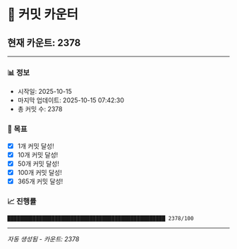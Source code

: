 # 🔢 커밋 카운터

## 현재 카운트: 2378

---

### 📊 정보
- 시작일: 2025-10-15
- 마지막 업데이트: 2025-10-15 07:42:30
- 총 커밋 수: 2378

### 🎯 목표
- [x] 1개 커밋 달성!
- [x] 10개 커밋 달성!
- [x] 50개 커밋 달성!
- [x] 100개 커밋 달성!
- [x] 365개 커밋 달성!

### 📈 진행률
```
██████████████████████████████████████████████████ 2378/100
```

---
*자동 생성됨 - 카운트: 2378*
